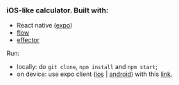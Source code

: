 ### iOS-like calculator. Built with:
- React native ([expo](https://expo.io/))
- [flow](https://flow.org/)
- [effector](https://github.com/zerobias/effector)

Run:
- locally: do `git clone`, `npm install` and `npm start`;
- on device: use expo client ([ios](https://itunes.apple.com/app/apple-store/id982107779) | [android](https://play.google.com/store/apps/details?id=host.exp.exponent&referrer=www)) with this [link](https://expo.io/@nikulinsmr/rn-ios-calc).